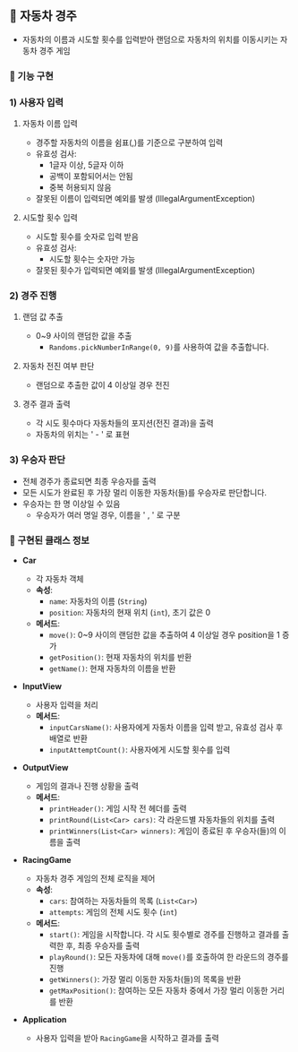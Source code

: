 ## 🏁 **자동차 경주**
- 자동차의 이름과 시도할 횟수를 입력받아 랜덤으로 자동차의 위치를 이동시키는 자동차 경주 게임

### **🚀 기능 구현**

### **1) 사용자 입력** 
1) 자동차 이름 입력
   - 경주할 자동차의 이름을 쉼표(,)를 기준으로 구분하여 입력
   - 유효성 검사:
     - 1글자 이상, 5글자 이하
     - 공백이 포함되어서는 안됨
     - 중복 허용되지 않음
   - 잘못된 이름이 입력되면 예외를 발생 (IllegalArgumentException)


2) 시도할 횟수 입력
   - 시도할 횟수를 숫자로 입력 받음  
   - 유효성 검사:
     - 시도할 횟수는 숫자만 가능
   - 잘못된 횟수가 입력되면 예외를 발생 (IllegalArgumentException)

### **2) 경주 진행**
1) 랜덤 값 추출
   - 0~9 사이의 랜덤한 값을 추출 
     - <code>Randoms.pickNumberInRange(0, 9)</code>를 사용하여 값을 추출합니다.

2) 자동차 전진 여부 판단
   - 랜덤으로 추출한 값이 4 이상일 경우 전진

3) 경주 결과 출력
   - 각 시도 횟수마다 자동차들의 포지션(전진 결과)을 출력
   - 자동차의 위치는 ' - ' 로 표현

### **3) 우승자 판단**
   - 전체 경주가 종료되면 최종 우승자를 출력
   - 모든 시도가 완료된 후 가장 멀리 이동한 자동차(들)를 우승자로 판단합니다.
   - 우승자는 한 명 이상일 수 있음
     - 우승자가 여러 명일 경우, 이름을 ' , ' 로 구분

### 🚀 **구현된 클래스 정보**
* **Car**
    - 각 자동차 객체
    - **속성**:
        - `name`: 자동차의 이름 (`String`)
        - `position`: 자동차의 현재 위치 (`int`), 초기 값은 0
    - **메서드**:
        - `move()`: 0~9 사이의 랜덤한 값을 추출하여 4 이상일 경우 position을 1 증가
        - `getPosition()`: 현재 자동차의 위치를 반환
        - `getName()`: 현재 자동차의 이름을 반환

* **InputView**
    - 사용자 입력을 처리
    - **메서드**:
        - `inputCarsName()`: 사용자에게 자동차 이름을 입력 받고, 유효성 검사 후 배열로 반환
        - `inputAttemptCount()`: 사용자에게 시도할 횟수를 입력 

* **OutputView**
    - 게임의 결과나 진행 상황을 출력
    - **메서드**:
        - `printHeader()`: 게임 시작 전 헤더를 출력
        - `printRound(List<Car> cars)`: 각 라운드별 자동차들의 위치를 출력
        - `printWinners(List<Car> winners)`: 게임이 종료된 후 우승자(들)의 이름을 출력

* **RacingGame**
    - 자동차 경주 게임의 전체 로직을 제어
    - **속성**:
        - `cars`: 참여하는 자동차들의 목록 (`List<Car>`)
        - `attempts`: 게임의 전체 시도 횟수 (`int`)
    - **메서드**:
        - `start()`: 게임을 시작합니다. 각 시도 횟수별로 경주를 진행하고 결과를 출력한 후, 최종 우승자를 출력
        - `playRound()`: 모든 자동차에 대해 `move()`를 호출하여 한 라운드의 경주를 진행
        - `getWinners()`: 가장 멀리 이동한 자동차(들)의 목록을 반환
        - `getMaxPosition()`: 참여하는 모든 자동차 중에서 가장 멀리 이동한 거리를 반환

* **Application**
    - 사용자 입력을 받아 `RacingGame`을 시작하고 결과를 출력
 
